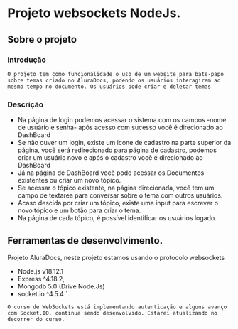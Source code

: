 # Projeto websockets NodeJs.

## Sobre o projeto

### Introdução

`O projeto tem como funcionalidade o uso de um website para bate-papo sobre temas criado no AluraDocs, podendo os usuários interagirem ao mesmo tempo no documento. Os usuários pode criar e deletar temas`

### Descrição

- Na página de login podemos acessar o sistema com os campos -nome de usuário e senha- após acesso com sucesso você é direcionado ao DashBoard
- Se não ouver um login, existe um icone de cadastro na parte superior da página, você será redirecionado para página de cadastro, podemos criar um usuário novo e após o cadastro você é direcionado ao DashBoard 
- Já na página de DashBoard você pode acessar os Documentos existentes ou criar um novo tópico.
- Se acessar o tópico existente, na página direcionada, você tem um campo de textarea para conversar sobre o tema com outros usuários.
- Acaso descida por criar um tópico, existe uma input para escrever o novo tópico e um botão para criar o tema.
- Na página de cada tópico, é possível identificar os usuários logado.

## Ferramentas de desenvolvimento.

Projeto AluraDocs, neste projeto estamos usando o protocolo websockets 

- Node.js v18.12.1
- Express ^4.18.2,   
- Mongodb 5.0 (Drive Node.Js) 
- socket.io ^4.5.4  `

`O curso de WebSockets está implementando autenticação e alguns avanço com Socket.IO, continua sendo desenvolvido.
Estarei atualizando no decorrer do curso.`

